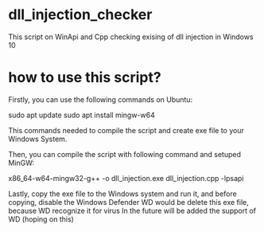 # dll_injection_checker
This script on WinApi and Cpp checking exising of dll injection in Windows 10

# how to use this script?
Firstly, you can use the following commands on Ubuntu:

sudo apt update
sudo apt install mingw-w64

This commands needed to compile the script and create exe file to your Windows System.

Then, you can compile the script with following command and setuped MinGW:

x86_64-w64-mingw32-g++ -o dll_injection.exe dll_injection.cpp -lpsapi

Lastly, copy the exe file to the Windows system and run it, and before copying, disable the Windows Defender
WD would be delete this exe file, because WD recognize it for virus
In the future will be added the support of WD (hoping on this)

